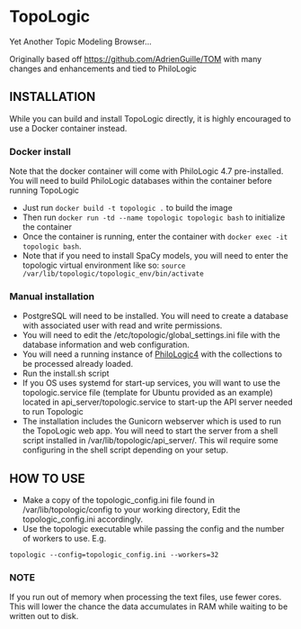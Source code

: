 # TopoLogic

Yet Another Topic Modeling Browser...

Originally based off https://github.com/AdrienGuille/TOM with many changes and enhancements and tied to PhiloLogic

## INSTALLATION

While you can build and install TopoLogic directly, it is highly encouraged to use a Docker container instead.

### Docker install
Note that the docker container will come with PhiloLogic 4.7 pre-installed. You will need to build PhiloLogic databases within the container before running TopoLogic
- Just run `docker build -t topologic .` to build the image
- Then run `docker run -td --name topologic topologic bash` to initialize the container
- Once the container is running, enter the container with `docker exec -it topologic bash`.
- Note that if you need to install SpaCy models, you will need to enter the topologic virtual environment like so: `source /var/lib/topologic/topologic_env/bin/activate`


### Manual installation
-   PostgreSQL will need to be installed. You will need to create a database with associated user with read and write permissions.
-   You will need to edit the /etc/topologic/global_settings.ini file with the database information and web configuration.
-   You will need a running instance of <a href="https://github.com/ARTFL-Project/PhiloLogic4">PhiloLogic4</a> with the collections to be processed already loaded.
-   Run the install.sh script
-   If you OS uses systemd for start-up services, you will want to use the topologic.service file (template for Ubuntu provided as an example) located in api_server/topologic.service to start-up the API server needed to run Topologic
-  The installation includes the Gunicorn webserver which is used to run the TopoLogic web app. You will need to start the server from a shell script installed in /var/lib/topologic/api_server/. This wil require some configuring in the shell script depending on your setup.


## HOW TO USE

-   Make a copy of the topologic_config.ini file found in /var/lib/topologic/config to your working directory, Edit the topologic_config.ini accordingly.
-   Use the topologic executable while passing the config and the number of workers to use. E.g.

`topologic --config=topologic_config.ini --workers=32`

### NOTE

If you run out of memory when processing the text files, use fewer cores. This will lower the chance the data accumulates in RAM while waiting to be written out to disk.
